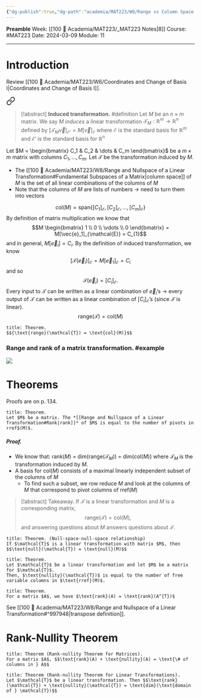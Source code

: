 ```yaml
---
{"dg-publish":true,"dg-path":"academia/MAT223/W9/Range vs Column Space & Null Space vs Null Space.md","permalink":"/academia/mat-223/w9/range-vs-column-space-and-null-space-vs-null-space/","created":"2024-03-09T16:57:56.487-05:00","updated":"2024-03-09T20:46:30.104-05:00"}
---
```


**Preamble**
Week: [[100 📒 Academia/MAT223/_MAT223 Notes\|8]]
Course: #MAT223
Date: 2024-03-09
Module: 11

---
# Introduction

Review [[100 📒 Academia/MAT223/W6/Coordinates and Change of Basis I\|Coordinates and Change of Basis I]].


<div class="transclusion internal-embed is-loaded"><a class="markdown-embed-link" href="/academia/mat-223/w9/transformations-and-matrices/#80bf1a" aria-label="Open link"><svg xmlns="http://www.w3.org/2000/svg" width="24" height="24" viewBox="0 0 24 24" fill="none" stroke="currentColor" stroke-width="2" stroke-linecap="round" stroke-linejoin="round" class="svg-icon lucide-link"><path d="M10 13a5 5 0 0 0 7.54.54l3-3a5 5 0 0 0-7.07-7.07l-1.72 1.71"></path><path d="M14 11a5 5 0 0 0-7.54-.54l-3 3a5 5 0 0 0 7.07 7.07l1.71-1.71"></path></svg></a><div class="markdown-embed">



> [!abstract] **Induced transformation.** #definition 
> Let $M$ be an $n \times m$ matrix. We say $M$ *induces* a linear transformation $\mathcal{T}_{M} : \mathbb{R}^{m} \to \mathbb{R}^{n}$ defined by $[\mathcal{T}_{M} \vec{v}]_{\mathcal{E}'} = M[\vec{v}]_\mathcal{E}$ where $\mathcal{E}$ is the standard basis for $\mathbb{R}^{m}$ and $\mathcal{E}'$ is the standard basis for $\mathbb{R}^{n}$

</div></div>


Let $M = \begin{bmatrix} C_1 & C_2 & \dots & C_m \end{bmatrix}$ be a $m \times m$ matrix with columns $C_{1}, \dots, C_{m}$.
Let $\mathcal{T}$ be the transformation induced by $M$.
- The [[100 📒 Academia/MAT223/W8/Range and Nullspace of a Linear Transformation#Fundamental Subspaces of a Matrix\|column space]] of $M$ is the set of all linear combinations of the columns of $M$
- Note that the columns of $M$ are lists of numbers → need to turn them into vectors

$$\text{col}(M) = \text{span}\{[C_1]_{\mathcal{E}}, [C_2]_{\mathcal{E}}, \dots, [C_m]_{\mathcal{E}} \}$$
By definition of matrix multiplication we know that $$M \begin{bmatrix} 1 \\ 0 \\ \vdots \\ 0 \end{bmatrix} = M[\vec{e}_1]_{\mathcal{E}} = C_{1}$$and in general, $M[\vec{e}_{i}] = C_{i}$. By the definition of induced transformation, we know $$[\mathcal{T}(\vec{e}_{i})]_{\mathcal{E}} = M[\vec{e}_{1}]_{\mathcal{E}} = C_{i}$$and so $$\mathcal{T}(\vec{e}_{i}) = [C_{i}]_{\mathcal{E}}.$$
Every input to $\mathcal{T}$ can be written as a linear combination of $\vec{e}_{i}$’s → every output of $\mathcal{T}$ can be written as a linear combination of $[C_{i}]_{\mathcal{E}}$’s (since $\mathcal{T}$ is linear). $${\text{range}(\mathcal{T}) = \text{col}(M)}$$
```ad-thm
title: Theorem.
$${\text{range}(\mathcal{T}) = \text{col}(M)}$$
```

### Range and rank of a matrix transformation. #example

![](https://i.imgur.com/iRDWv22.png)

# Theorems
Proofs are on p. 134.

```ad-thm
title: Theorem.
Let $M$ be a matrix. The *[[Range and Nullspace of a Linear Transformation#Rank|rank]]* of $M$ is equal to the number of pivots in rref$(M)$.

```

##### Proof.
- We know that: rank($M$) = dim(range($\mathcal{T}_{M}$)) = dim(col($M$)) where $\mathcal{T}_{M}$ is the transformation induced by $M$.
- A basis for col($M$) consists of a maximal linearly independent subset of the columns of $M$
    - To find such a subset, we row reduce $M$ and look at the columns of $M$ that correspond to pivot columns of rref($M$)

> [!abstract] Takeaway.
> If $\mathcal{T}$ is a linear transformation and $M$ is a corresponding matrix, $${\text{range}(\mathcal{T}) = \text{col}(M)},$$and answering questions about $M$ answers questions about $\mathcal{T}$.

```ad-thm
title: Theorem. (Null-space-null-space relationship)
If $\mathcal{T}$ is a linear transformation with matrix $M$, then $$\text{null}(\mathcal{T}) = \text{null}(M)$$

```

```ad-thm
title: Theorem.
Let $\mathcal{T}$ be a linear transformation and let $M$ be a matrix for $\mathcal{T}$.
Then, $\text{nullity}(\mathcal{T})$ is equal to the number of free variable columns in $\text{rref}(M)$.

```

```ad-thm
title: Theorem.
For a matrix $A$, we have $\text{rank}(A) = \text{rank}(A^{T})$

```
See [[100 📒 Academia/MAT223/W8/Range and Nullspace of a Linear Transformation#^997948\|transpose definition]].

# Rank-Nullity Theorem

```ad-thm
title: Theorem (Rank-nullity Theorem for Matrices).
For a matrix $A$, $$\text{rank}(A) + \text{nullity}(A) = \text{\# of columns in } A$$

```

```ad-thm
title: Theorem (Rank-nullity Theorem for Linear Transformations).
Let $\mathcal{T}$ be a linear transformation. Then $$\text{rank}(\mathcal{T}) + \text{nullity}(\mathcal{T}) = \text{dim}(\text{domain of } \mathcal{T})$$

```
